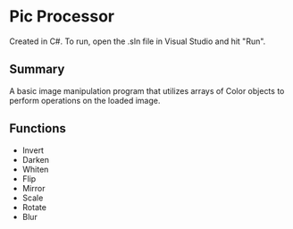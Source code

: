 # Pic Processor

Created in C#. To run, open the .sln file in Visual Studio and hit "Run".

Summary
-----------
A basic image manipulation program that utilizes arrays of Color objects to perform operations on the loaded image.

Functions
-----------
- Invert
- Darken
- Whiten
- Flip
- Mirror
- Scale
- Rotate
- Blur
